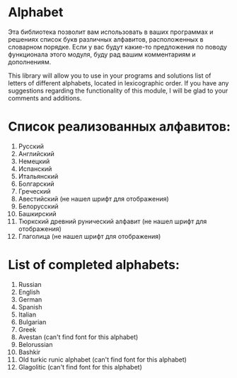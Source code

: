 # Alphabet
Эта библиотека позволит вам использовать в ваших программах и решениях список букв различных алфавитов, расположенных в словарном порядке. Если у вас будут какие-то предложения по поводу функционала этого модуля, буду рад вашим комментариям и дополнениям.

This library will allow you to use in your programs and solutions list of letters of different alphabets, located in lexicographic order. If you have any suggestions regarding the functionality of this module, I will be glad to your comments and additions.

# Список реализованных алфавитов:           
  1.  Русский
  2.  Английский
  3.  Немецкий
  4.  Испанский
  5.  Итальянский
  6.  Болгарский
  7.  Греческий
  8.  Авестийский  (не нашел шрифт для отображения)
  9.  Белорусский
  10. Башкирский
  11. Тюркский древний рунический алфавит (не нашел шрифт для отображения)
  12. Глаголица (не нашел шрифт для отображения)

# List of completed alphabets:
  1.  Russian
  2.  English
  3.  German
  4.  Spanish
  5.  Italian
  6.  Bulgarian
  7.  Greek
  8.  Avestan   (can't find font for this alphabet)
  9.  Belorussian
  10. Bashkir
  11. Old turkic runic alphabet (can't find font for this alphabet)
  12. Glagolitic (can't find font for this alphabet)
